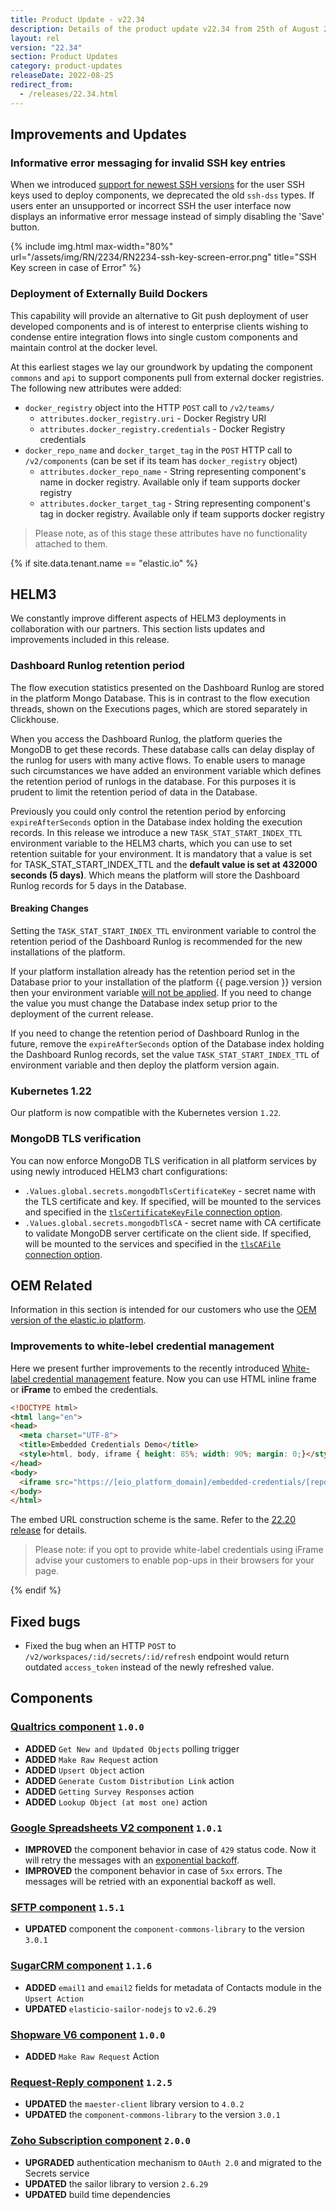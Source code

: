 ```yaml
---
title: Product Update - v22.34
description: Details of the product update v22.34 from 25th of August 2022.
layout: rel
version: "22.34"
section: Product Updates
category: product-updates
releaseDate: 2022-08-25
redirect_from:
  - /releases/22.34.html
---
```


## Improvements and Updates

### Informative error messaging for invalid SSH key entries

When we introduced [support for newest SSH versions](/releases/22/14#ssh-keys-and-ssh-88)
for the user SSH keys used to deploy components, we deprecated the old `ssh-dss`
types. If users enter an unsupported or incorrect SSH the user interface now
displays an informative error message instead of simply disabling the 'Save' button.

{% include img.html max-width="80%" url="/assets/img/RN/2234/RN2234-ssh-key-screen-error.png" title="SSH Key screen in case of Error" %}

### Deployment of Externally Build Dockers

This capability will provide an alternative to Git push deployment of user developed
components and is of interest to enterprise clients wishing to condense entire
integration flows into single custom components and maintain control at the docker level.

At this earliest stages we lay our groundwork by updating the component
`commons` and `api` to support components pull from external docker registries.
The following new attributes were added:

*   `docker_registry` object into the HTTP `POST` call to `/v2/teams/`
    *   `attributes.docker_registry.uri` - Docker Registry URI
    *   `attributes.docker_registry.credentials` - Docker Registry credentials
*   `docker_repo_name` and `docker_target_tag` in the `POST` HTTP call to `/v2/components` (can be set if its team has `docker_registry` object)
    *   `attributes.docker_repo_name` - String representing component's name in docker registry. Available only if team supports docker registry
    *   `attributes.docker_target_tag` - String representing component's tag in docker registry. Available only if team supports docker registry

> Please note, as of this stage these attributes have no functionality attached to them.

{% if site.data.tenant.name == "elastic.io" %}

## HELM3

We constantly improve different aspects of HELM3 deployments in collaboration
with our partners. This section lists updates and improvements included in this release.

### Dashboard Runlog retention period

The flow execution statistics presented on the Dashboard Runlog are stored
in the platform Mongo Database. This is in contrast to the flow execution threads, shown
on the Executions pages, which are stored separately in Clickhouse.

When you access the Dashboard Runlog, the platform queries the MongoDB to get these
records. These database calls can delay display of the runlog for users with
many active flows. To enable users to manage such circumstances we have added an
environment variable which defines the retention period of runlogs in the database.
For this purposes it is prudent to limit the retention period of data in the Database.

Previously you could only control the retention period by enforcing `expireAfterSeconds`
option in the Database index holding the execution records. In this release we
introduce a new `TASK_STAT_START_INDEX_TTL` environment variable to the HELM3 charts,
which you can use to set retention suitable for your environment. It is mandatory that a value is set for TASK_STAT_START_INDEX_TTL and the **default value is set at 432000 seconds (5 days)**. Which
means the platform will store the Dashboard Runlog records for 5 days in the Database.

#### Breaking Changes

Setting the `TASK_STAT_START_INDEX_TTL` environment variable to control the retention
period of the Dashboard Runlog is recommended for the new installations of the platform.

If your platform installation already has the retention period set in the Database
prior to your installation of the platform {{ page.version }} version then your
environment variable [will not be applied](https://www.mongodb.com/docs/v4.2/reference/command/createIndexes/#index-options). If you need to change the value you must
change the Database index setup prior to the deployment of the current release.

If you need to change the retention period of Dashboard Runlog in the future, remove
the `expireAfterSeconds` option of the Database index holding the Dashboard Runlog records,
set the value `TASK_STAT_START_INDEX_TTL` of environment variable and then deploy
the platform version again.

### Kubernetes 1.22

Our platform is now compatible with the Kubernetes version `1.22`.

### MongoDB TLS verification

You can now enforce MongoDB TLS verification in all platform services by using
newly introduced HELM3 chart configurations:

*   `.Values.global.secrets.mongodbTlsCertificateKey` - secret name with the TLS certificate and key. If specified, will be mounted to the services and specified in the [`tlsCertificateKeyFile` connection option](https://mongodb.github.io/node-mongodb-native/3.6/api/global.html#MongoClientOptions).
*   `.Values.global.secrets.mongodbTlsCA` - secret name with CA certificate to validate MongoDB server certificate on the client side. If specified, will be mounted to the services and specified in the [`tlsCAFile` connection option](https://mongodb.github.io/node-mongodb-native/3.6/api/global.html#MongoClientOptions).

## OEM Related

Information in this section is intended for our customers who use the
[OEM version of the elastic.io platform](https://www.elastic.io/saas-embedded-integration/).

### Improvements to white-lebel credential management

Here we present further improvements to the recently introduced
[White-label credential management](/releases/22/20/#white-labeled-credential-management) feature.
Now you can use HTML inline frame or **iFrame** to embed the credentials.

```html
<!DOCTYPE html>
<html lang="en">
<head>
  <meta charset="UTF-8">
  <title>Embedded Credentials Demo</title>
  <style>html, body, iframe { height: 85%; width: 90%; margin: 0;}</style>
</head>
<body>
  <iframe src="https://[eio_platform_domain]/embedded-credentials/[repoId]?workspaceId=[workspaceId]&ssoProviderType=[ssoProviderType]&ssoProviderId=[ssoProviderId]" />
</body>
</html>
```

The embed URL construction scheme is the same. Refer to the
[22.20 release](/releases/22/20#how-to-generate-unique-url) for details.

> Please note: if you opt to provide white-label credentials using iFrame advise
> your customers to enable pop-ups in their browsers for your page.


{% endif %}

## Fixed bugs

*   Fixed the bug when an HTTP `POST` to `/v2/workspaces/:id/secrets/:id/refresh` endpoint would return outdated `access_token` instead of the newly refreshed value.

## Components

### [Qualtrics component](/components/qualtrics/) `1.0.0`

*   **ADDED** `Get New and Updated Objects` polling trigger
*   **ADDED** `Make Raw Request` action
*   **ADDED** `Upsert Object` action
*   **ADDED** `Generate Custom Distribution Link` action
*   **ADDED** `Getting Survey Responses` action
*   **ADDED** `Lookup Object (at most one)` action

### [Google Spreadsheets V2 component](/components/gspreadsheet-v2/) `1.0.1`

*   **IMPROVED** the component behavior in case of `429` status code. Now it will retry the messages with an [exponential backoff](https://en.wikipedia.org/wiki/Exponential_backoff).
*   **IMPROVED** the component behavior in case of `5xx` errors. The messages will be retried with an exponential backoff as well.

### [SFTP component](/components/sftp/) `1.5.1`

*   **UPDATED** component the `component-commons-library` to the version `3.0.1`

### [SugarCRM component](/components/sugarcrm/) `1.1.6`

*   **ADDED** `email1` and `email2` fields for metadata of Contacts module in the `Upsert Action`
*   **UPDATED** `elasticio-sailor-nodejs` to `v2.6.29`

### [Shopware V6 component](/components/shopware-6/) `1.0.0`

*   **ADDED** `Make Raw Request` Action

### [Request-Reply component](/components/request-reply/) `1.2.5`

*   **UPDATED** the `maester-client` library version to `4.0.2`
*   **UPDATED** the `component-commons-library` to the version `3.0.1`

### [Zoho Subscription component](/components/zoho/) `2.0.0`

*   **UPGRADED** authentication mechanism to `OAuth 2.0` and migrated to the Secrets service
*   **UPDATED** the sailor library to version `2.6.29`
*   **UPDATED** build time dependencies
